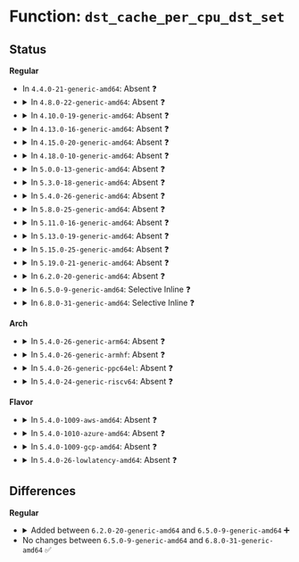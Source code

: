 # Function: <code>dst_cache_per_cpu_dst_set</code>

## Status
<b>Regular</b>
<ul>
<li>
In <code>4.4.0-21-generic-amd64</code>: Absent ❓
</li>
<li>
<details>
<summary>In <code>4.8.0-22-generic-amd64</code>: Absent ❓</summary>

```json
{
  "name": "dst_cache_per_cpu_dst_set",
  "collision_type": "Unique Static",
  "inline_type": "Full",
  "funcs": [
    {
      "addr": 18446744071586885221,
      "name": "dst_cache_per_cpu_dst_set",
      "external": false,
      "loc": "net/core/dst_cache.c:31",
      "file": "net/core/dst_cache.c",
      "inline": "not declared, inlined",
      "caller_inline": [
        "net/core/dst_cache.c:dst_cache_set_ip6",
        "net/core/dst_cache.c:dst_cache_set_ip4"
      ],
      "caller_func": []
    }
  ],
  "symbols": []
}
```
</details>
</li>
<li>
<details>
<summary>In <code>4.10.0-19-generic-amd64</code>: Absent ❓</summary>

```json
{
  "name": "dst_cache_per_cpu_dst_set",
  "collision_type": "Unique Static",
  "inline_type": "Full",
  "funcs": [
    {
      "addr": 18446744071587079301,
      "name": "dst_cache_per_cpu_dst_set",
      "external": false,
      "loc": "net/core/dst_cache.c:31",
      "file": "net/core/dst_cache.c",
      "inline": "not declared, inlined",
      "caller_inline": [
        "net/core/dst_cache.c:dst_cache_set_ip6",
        "net/core/dst_cache.c:dst_cache_set_ip4"
      ],
      "caller_func": []
    }
  ],
  "symbols": []
}
```
</details>
</li>
<li>
<details>
<summary>In <code>4.13.0-16-generic-amd64</code>: Absent ❓</summary>

```json
{
  "name": "dst_cache_per_cpu_dst_set",
  "collision_type": "Unique Static",
  "inline_type": "Full",
  "funcs": [
    {
      "addr": 18446744071587206579,
      "name": "dst_cache_per_cpu_dst_set",
      "external": false,
      "loc": "net/core/dst_cache.c:31",
      "file": "net/core/dst_cache.c",
      "inline": "not declared, inlined",
      "caller_inline": [
        "net/core/dst_cache.c:dst_cache_set_ip6",
        "net/core/dst_cache.c:dst_cache_set_ip4"
      ],
      "caller_func": []
    }
  ],
  "symbols": []
}
```
</details>
</li>
<li>
<details>
<summary>In <code>4.15.0-20-generic-amd64</code>: Absent ❓</summary>

```json
{
  "name": "dst_cache_per_cpu_dst_set",
  "collision_type": "Unique Static",
  "inline_type": "Full",
  "funcs": [
    {
      "addr": 18446744071587720902,
      "name": "dst_cache_per_cpu_dst_set",
      "external": false,
      "loc": "net/core/dst_cache.c:31",
      "file": "net/core/dst_cache.c",
      "inline": "not declared, inlined",
      "caller_inline": [
        "net/core/dst_cache.c:dst_cache_set_ip6",
        "net/core/dst_cache.c:dst_cache_set_ip4"
      ],
      "caller_func": []
    }
  ],
  "symbols": []
}
```
</details>
</li>
<li>
<details>
<summary>In <code>4.18.0-10-generic-amd64</code>: Absent ❓</summary>

```json
{
  "name": "dst_cache_per_cpu_dst_set",
  "collision_type": "Unique Static",
  "inline_type": "Full",
  "funcs": [
    {
      "addr": 18446744071588054511,
      "name": "dst_cache_per_cpu_dst_set",
      "external": false,
      "loc": "net/core/dst_cache.c:31",
      "file": "net/core/dst_cache.c",
      "inline": "not declared, inlined",
      "caller_inline": [
        "net/core/dst_cache.c:dst_cache_set_ip6",
        "net/core/dst_cache.c:dst_cache_set_ip4"
      ],
      "caller_func": []
    }
  ],
  "symbols": []
}
```
</details>
</li>
<li>
<details>
<summary>In <code>5.0.0-13-generic-amd64</code>: Absent ❓</summary>

```json
{
  "name": "dst_cache_per_cpu_dst_set",
  "collision_type": "Unique Static",
  "inline_type": "Full",
  "funcs": [
    {
      "addr": 18446744071588230438,
      "name": "dst_cache_per_cpu_dst_set",
      "external": false,
      "loc": "net/core/dst_cache.c:31",
      "file": "net/core/dst_cache.c",
      "inline": "not declared, inlined",
      "caller_inline": [
        "net/core/dst_cache.c:dst_cache_set_ip6",
        "net/core/dst_cache.c:dst_cache_set_ip4"
      ],
      "caller_func": []
    }
  ],
  "symbols": []
}
```
</details>
</li>
<li>
<details>
<summary>In <code>5.3.0-18-generic-amd64</code>: Absent ❓</summary>

```json
{
  "name": "dst_cache_per_cpu_dst_set",
  "collision_type": "Unique Static",
  "inline_type": "Full",
  "funcs": [
    {
      "addr": 18446744071588567516,
      "name": "dst_cache_per_cpu_dst_set",
      "external": false,
      "loc": "net/core/dst_cache.c:27",
      "file": "net/core/dst_cache.c",
      "inline": "not declared, inlined",
      "caller_inline": [
        "net/core/dst_cache.c:dst_cache_set_ip6",
        "net/core/dst_cache.c:dst_cache_set_ip4"
      ],
      "caller_func": []
    }
  ],
  "symbols": []
}
```
</details>
</li>
<li>
<details>
<summary>In <code>5.4.0-26-generic-amd64</code>: Absent ❓</summary>

```json
{
  "name": "dst_cache_per_cpu_dst_set",
  "collision_type": "Unique Static",
  "inline_type": "Full",
  "funcs": [
    {
      "addr": 18446744071588784636,
      "name": "dst_cache_per_cpu_dst_set",
      "external": false,
      "loc": "net/core/dst_cache.c:27",
      "file": "net/core/dst_cache.c",
      "inline": "not declared, inlined",
      "caller_inline": [
        "net/core/dst_cache.c:dst_cache_set_ip6",
        "net/core/dst_cache.c:dst_cache_set_ip4"
      ],
      "caller_func": []
    }
  ],
  "symbols": []
}
```
</details>
</li>
<li>
<details>
<summary>In <code>5.8.0-25-generic-amd64</code>: Absent ❓</summary>

```json
{
  "name": "dst_cache_per_cpu_dst_set",
  "collision_type": "Unique Static",
  "inline_type": "Full",
  "funcs": [
    {
      "addr": 18446744071589658297,
      "name": "dst_cache_per_cpu_dst_set",
      "external": false,
      "loc": "net/core/dst_cache.c:27",
      "file": "net/core/dst_cache.c",
      "inline": "not declared, inlined",
      "caller_inline": [
        "net/core/dst_cache.c:dst_cache_set_ip6",
        "net/core/dst_cache.c:dst_cache_set_ip4",
        "net/core/dst_cache.c:dst_cache_per_cpu_get"
      ],
      "caller_func": []
    }
  ],
  "symbols": []
}
```
</details>
</li>
<li>
<details>
<summary>In <code>5.11.0-16-generic-amd64</code>: Absent ❓</summary>

```json
{
  "name": "dst_cache_per_cpu_dst_set",
  "collision_type": "Unique Static",
  "inline_type": "Full",
  "funcs": [
    {
      "addr": 18446744071589682930,
      "name": "dst_cache_per_cpu_dst_set",
      "external": false,
      "loc": "net/core/dst_cache.c:27",
      "file": "net/core/dst_cache.c",
      "inline": "not declared, inlined",
      "caller_inline": [
        "net/core/dst_cache.c:dst_cache_set_ip6",
        "net/core/dst_cache.c:dst_cache_set_ip4",
        "net/core/dst_cache.c:dst_cache_per_cpu_get"
      ],
      "caller_func": []
    }
  ],
  "symbols": []
}
```
</details>
</li>
<li>
<details>
<summary>In <code>5.13.0-19-generic-amd64</code>: Absent ❓</summary>

```json
{
  "name": "dst_cache_per_cpu_dst_set",
  "collision_type": "Unique Static",
  "inline_type": "Full",
  "funcs": [
    {
      "addr": 18446744071589564162,
      "name": "dst_cache_per_cpu_dst_set",
      "external": false,
      "loc": "net/core/dst_cache.c:27",
      "file": "net/core/dst_cache.c",
      "inline": "not declared, inlined",
      "caller_inline": [
        "net/core/dst_cache.c:dst_cache_set_ip6",
        "net/core/dst_cache.c:dst_cache_set_ip4",
        "net/core/dst_cache.c:dst_cache_per_cpu_get"
      ],
      "caller_func": []
    }
  ],
  "symbols": []
}
```
</details>
</li>
<li>
<details>
<summary>In <code>5.15.0-25-generic-amd64</code>: Absent ❓</summary>

```json
{
  "name": "dst_cache_per_cpu_dst_set",
  "collision_type": "Unique Static",
  "inline_type": "Full",
  "funcs": [
    {
      "addr": 18446744071590309330,
      "name": "dst_cache_per_cpu_dst_set",
      "external": false,
      "loc": "net/core/dst_cache.c:27",
      "file": "net/core/dst_cache.c",
      "inline": "not declared, inlined",
      "caller_inline": [
        "net/core/dst_cache.c:dst_cache_set_ip6",
        "net/core/dst_cache.c:dst_cache_set_ip4",
        "net/core/dst_cache.c:dst_cache_per_cpu_get"
      ],
      "caller_func": []
    }
  ],
  "symbols": []
}
```
</details>
</li>
<li>
<details>
<summary>In <code>5.19.0-21-generic-amd64</code>: Absent ❓</summary>

```json
{
  "name": "dst_cache_per_cpu_dst_set",
  "collision_type": "Unique Static",
  "inline_type": "Full",
  "funcs": [
    {
      "addr": 18446744071591894320,
      "name": "dst_cache_per_cpu_dst_set",
      "external": false,
      "loc": "net/core/dst_cache.c:27",
      "file": "net/core/dst_cache.c",
      "inline": "not declared, inlined",
      "caller_inline": [
        "net/core/dst_cache.c:dst_cache_set_ip6",
        "net/core/dst_cache.c:dst_cache_set_ip4",
        "net/core/dst_cache.c:dst_cache_per_cpu_get"
      ],
      "caller_func": []
    }
  ],
  "symbols": []
}
```
</details>
</li>
<li>
<details>
<summary>In <code>6.2.0-20-generic-amd64</code>: Absent ❓</summary>

```json
{
  "name": "dst_cache_per_cpu_dst_set",
  "collision_type": "Unique Static",
  "inline_type": "Full",
  "funcs": [
    {
      "addr": 18446744071593696816,
      "name": "dst_cache_per_cpu_dst_set",
      "external": false,
      "loc": "net/core/dst_cache.c:27",
      "file": "net/core/dst_cache.c",
      "inline": "not declared, inlined",
      "caller_inline": [
        "net/core/dst_cache.c:dst_cache_set_ip6",
        "net/core/dst_cache.c:dst_cache_set_ip4",
        "net/core/dst_cache.c:dst_cache_per_cpu_get"
      ],
      "caller_func": []
    }
  ],
  "symbols": []
}
```
</details>
</li>
<li>
<details>
<summary>In <code>6.5.0-9-generic-amd64</code>: Selective Inline ❓</summary>

```c
void dst_cache_per_cpu_dst_set(struct dst_cache_pcpu * dst_cache, struct dst_entry * dst, u32 cookie)
```

```json
{
  "name": "dst_cache_per_cpu_dst_set",
  "collision_type": "Unique Static",
  "inline_type": "Selective",
  "funcs": [
    {
      "addr": 18446744071594178920,
      "name": "dst_cache_per_cpu_dst_set",
      "external": false,
      "loc": "net/core/dst_cache.c:27",
      "file": "net/core/dst_cache.c",
      "inline": "not declared, inlined",
      "caller_inline": [
        "net/core/dst_cache.c:dst_cache_set_ip4",
        "net/core/dst_cache.c:dst_cache_per_cpu_get"
      ],
      "caller_func": [
        "net/core/dst_cache.c:dst_cache_set_ip6"
      ]
    }
  ],
  "symbols": [
    {
      "addr": 18446744071594178352,
      "name": "dst_cache_per_cpu_dst_set",
      "section": ".text",
      "bind": "STB_LOCAL",
      "size": 90
    }
  ]
}
```
</details>
</li>
<li>
<details>
<summary>In <code>6.8.0-31-generic-amd64</code>: Selective Inline ❓</summary>

```c
void dst_cache_per_cpu_dst_set(struct dst_cache_pcpu * dst_cache, struct dst_entry * dst, u32 cookie)
```

```json
{
  "name": "dst_cache_per_cpu_dst_set",
  "collision_type": "Unique Static",
  "inline_type": "Selective",
  "funcs": [
    {
      "addr": 18446744071594975448,
      "name": "dst_cache_per_cpu_dst_set",
      "external": false,
      "loc": "net/core/dst_cache.c:27",
      "file": "net/core/dst_cache.c",
      "inline": "not declared, inlined",
      "caller_inline": [
        "net/core/dst_cache.c:dst_cache_set_ip4",
        "net/core/dst_cache.c:dst_cache_per_cpu_get"
      ],
      "caller_func": [
        "net/core/dst_cache.c:dst_cache_set_ip6"
      ]
    }
  ],
  "symbols": [
    {
      "addr": 18446744071594974880,
      "name": "dst_cache_per_cpu_dst_set",
      "section": ".text",
      "bind": "STB_LOCAL",
      "size": 90
    }
  ]
}
```
</details>
</li>
</ul>
<b>Arch</b>
<ul>
<li>
<details>
<summary>In <code>5.4.0-26-generic-arm64</code>: Absent ❓</summary>

```json
{
  "name": "dst_cache_per_cpu_dst_set",
  "collision_type": "Unique Static",
  "inline_type": "Full",
  "funcs": [
    {
      "addr": 18446603336502354240,
      "name": "dst_cache_per_cpu_dst_set",
      "external": false,
      "loc": "net/core/dst_cache.c:27",
      "file": "net/core/dst_cache.c",
      "inline": "not declared, inlined",
      "caller_inline": [
        "net/core/dst_cache.c:dst_cache_set_ip6",
        "net/core/dst_cache.c:dst_cache_set_ip4"
      ],
      "caller_func": []
    }
  ],
  "symbols": []
}
```
</details>
</li>
<li>
<details>
<summary>In <code>5.4.0-26-generic-armhf</code>: Absent ❓</summary>

```json
{
  "name": "dst_cache_per_cpu_dst_set",
  "collision_type": "Unique Static",
  "inline_type": "Full",
  "funcs": [
    {
      "addr": 3235091464,
      "name": "dst_cache_per_cpu_dst_set",
      "external": false,
      "loc": "net/core/dst_cache.c:27",
      "file": "net/core/dst_cache.c",
      "inline": "not declared, inlined",
      "caller_inline": [
        "net/core/dst_cache.c:dst_cache_set_ip6",
        "net/core/dst_cache.c:dst_cache_set_ip4",
        "net/core/dst_cache.c:dst_cache_per_cpu_get"
      ],
      "caller_func": []
    }
  ],
  "symbols": []
}
```
</details>
</li>
<li>
<details>
<summary>In <code>5.4.0-26-generic-ppc64el</code>: Absent ❓</summary>

```json
{
  "name": "dst_cache_per_cpu_dst_set",
  "collision_type": "Unique Static",
  "inline_type": "Full",
  "funcs": [
    {
      "addr": 13835058055295878236,
      "name": "dst_cache_per_cpu_dst_set",
      "external": false,
      "loc": "net/core/dst_cache.c:27",
      "file": "net/core/dst_cache.c",
      "inline": "not declared, inlined",
      "caller_inline": [
        "net/core/dst_cache.c:dst_cache_set_ip6",
        "net/core/dst_cache.c:dst_cache_set_ip4"
      ],
      "caller_func": []
    }
  ],
  "symbols": []
}
```
</details>
</li>
<li>
<details>
<summary>In <code>5.4.0-24-generic-riscv64</code>: Absent ❓</summary>

```json
{
  "name": "dst_cache_per_cpu_dst_set",
  "collision_type": "Unique Static",
  "inline_type": "Full",
  "funcs": [
    {
      "addr": 18446743936278571936,
      "name": "dst_cache_per_cpu_dst_set",
      "external": false,
      "loc": "net/core/dst_cache.c:27",
      "file": "net/core/dst_cache.c",
      "inline": "not declared, inlined",
      "caller_inline": [
        "net/core/dst_cache.c:dst_cache_set_ip6",
        "net/core/dst_cache.c:dst_cache_set_ip4"
      ],
      "caller_func": []
    }
  ],
  "symbols": []
}
```
</details>
</li>
</ul>
<b>Flavor</b>
<ul>
<li>
<details>
<summary>In <code>5.4.0-1009-aws-amd64</code>: Absent ❓</summary>

```json
{
  "name": "dst_cache_per_cpu_dst_set",
  "collision_type": "Unique Static",
  "inline_type": "Full",
  "funcs": [
    {
      "addr": 18446744071588391020,
      "name": "dst_cache_per_cpu_dst_set",
      "external": false,
      "loc": "net/core/dst_cache.c:27",
      "file": "net/core/dst_cache.c",
      "inline": "not declared, inlined",
      "caller_inline": [
        "net/core/dst_cache.c:dst_cache_set_ip6",
        "net/core/dst_cache.c:dst_cache_set_ip4"
      ],
      "caller_func": []
    }
  ],
  "symbols": []
}
```
</details>
</li>
<li>
<details>
<summary>In <code>5.4.0-1010-azure-amd64</code>: Absent ❓</summary>

```json
{
  "name": "dst_cache_per_cpu_dst_set",
  "collision_type": "Unique Static",
  "inline_type": "Full",
  "funcs": [
    {
      "addr": 18446744071588103708,
      "name": "dst_cache_per_cpu_dst_set",
      "external": false,
      "loc": "net/core/dst_cache.c:27",
      "file": "net/core/dst_cache.c",
      "inline": "not declared, inlined",
      "caller_inline": [
        "net/core/dst_cache.c:dst_cache_set_ip6",
        "net/core/dst_cache.c:dst_cache_set_ip4"
      ],
      "caller_func": []
    }
  ],
  "symbols": []
}
```
</details>
</li>
<li>
<details>
<summary>In <code>5.4.0-1009-gcp-amd64</code>: Absent ❓</summary>

```json
{
  "name": "dst_cache_per_cpu_dst_set",
  "collision_type": "Unique Static",
  "inline_type": "Full",
  "funcs": [
    {
      "addr": 18446744071588723196,
      "name": "dst_cache_per_cpu_dst_set",
      "external": false,
      "loc": "net/core/dst_cache.c:27",
      "file": "net/core/dst_cache.c",
      "inline": "not declared, inlined",
      "caller_inline": [
        "net/core/dst_cache.c:dst_cache_set_ip6",
        "net/core/dst_cache.c:dst_cache_set_ip4"
      ],
      "caller_func": []
    }
  ],
  "symbols": []
}
```
</details>
</li>
<li>
<details>
<summary>In <code>5.4.0-26-lowlatency-amd64</code>: Absent ❓</summary>

```json
{
  "name": "dst_cache_per_cpu_dst_set",
  "collision_type": "Unique Static",
  "inline_type": "Full",
  "funcs": [
    {
      "addr": 18446744071588863610,
      "name": "dst_cache_per_cpu_dst_set",
      "external": false,
      "loc": "net/core/dst_cache.c:27",
      "file": "net/core/dst_cache.c",
      "inline": "not declared, inlined",
      "caller_inline": [
        "net/core/dst_cache.c:dst_cache_set_ip6",
        "net/core/dst_cache.c:dst_cache_set_ip4"
      ],
      "caller_func": []
    }
  ],
  "symbols": []
}
```
</details>
</li>
</ul>

## Differences
<b>Regular</b>
<ul>
<li>
<details>
<summary>Added between <code>6.2.0-20-generic-amd64</code> and <code>6.5.0-9-generic-amd64</code> ➕</summary>

```c
void dst_cache_per_cpu_dst_set(struct dst_cache_pcpu * dst_cache, struct dst_entry * dst, u32 cookie)
```
</details>
</li>
<li>
No changes between <code>6.5.0-9-generic-amd64</code> and <code>6.8.0-31-generic-amd64</code> ✅
</li>
</ul>
